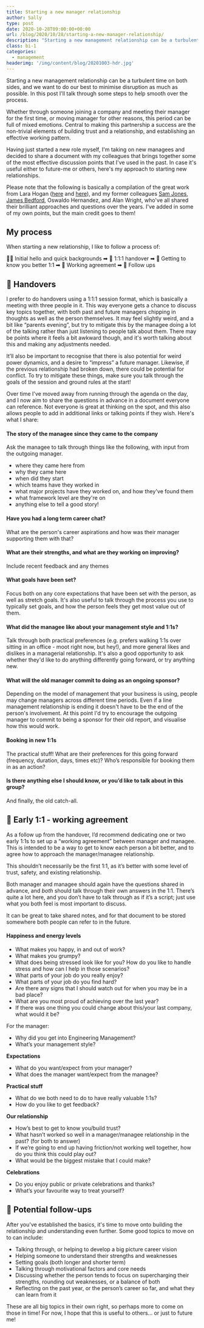 ```yaml
---
title: Starting a new manager relationship
author: Sally
type: post
date: 2020-10-28T09:00:00+00:00
url: /blog/2020/10/28/starting-a-new-manager-relationship/
description: "Starting a new management relationship can be a turbulent time on both sides, and we want to do our best to minimise disruption as much as possible. In this post I'll talk through some steps to help smooth over the process."
class: bi-1
categories:
  - management
headerimg: '/img/content/blog/20201003-hdr.jpg'
---
```


<p class="lede">Starting a new management relationship can be a turbulent time on both sides, and we want to do our best to minimise disruption as much as possible. In this post I'll talk through some steps to help smooth over the process.</p>

Whether through someone joining a company and meeting their manager for the first time, or moving manager for other reasons, this period can be full of mixed emotions. Central to making this partnership a success are the non-trivial elements of building trust and a relationship, and establishing an effective working pattern. 

Having just started a new role myself, I'm taking on new managees and decided to share a document with my colleagues that brings together some of the most effective discussion points that I've used in the past. In case it's useful either to future-me or others, here's my approach to starting new relationships.

Please note that the following is basically a compilation of the great work from Lara Hogan ([here](https://larahogan.me/blog/first-one-on-one-questions/) and [here](https://larahogan.me/blog/manager-handoffs/)), and my former colleagues [Sam Jones](https://adventuresinengineeringmanagement.wordpress.com/2020/04/28/starting-a-new-working-relationship-on-the-right-footing/), [James Bedford](https://www.jame.es/), Oswaldo Hernandez, and Alan Wright, who've all shared their brilliant approaches and questions over the years. I've added in some of my own points, but the main credit goes to them!

## My process
When starting a new relationship, I like to follow a process of:

👋🏻 Initial hello and quick backgrounds ➡
🤝 1:1:1 handover ➡
🍵 Getting to know you better 1:1  ➡ 
📜 Working agreement  ➡ 
🚀 Follow ups

## 🤝 Handovers
I prefer to do handovers using a 1:1:1 session format, which is basically a meeting with three people in it. This way everyone gets a chance to discuss key topics together, with both past and future managers chipping in thoughts as well as the person themselves. It may feel slightly weird, and a bit like “parents evening”, but try to mitigate this by the managee doing a lot of the talking rather than just listening to people talk about them. There may be points where it feels a bit awkward though, and it's worth talking about this and making any adjustments needed.

It’ll also be important to recognise that there is also potential for weird power dynamics, and a desire to “impress” a future manager. Likewise, if the previous relationship had broken down, there could be potential for conflict. To try to mitigate these things, make sure you talk through the goals of the session and ground rules at the start!

Over time I've moved away from running through the agenda on the day, and I now aim to share the questions in advance in a document everyone can reference. Not everyone is great at thinking on the spot, and this also allows people to add in additional links or talking points if they wish. Here's what I share:

#### The story of the managee since they came to the company
Ask the managee to talk through things like the following, with input from the outgoing manager.

* where they came here from
* why they came here
* when did they start
* which teams have they worked in
* what major projects have they worked on, and how they've found them
* what framework level are they're on
* anything else to tell a good story!


#### Have you had a long term career chat?
What are the person's career aspirations and how was their manager supporting them with that?

#### What are their strengths, and what are they working on improving?
Include recent feedback and any themes

#### What goals have been set?
Focus both on any core expectations that have been set with the person, as well as stretch goals. It's also useful to talk through the process you use to typically set goals, and how the person feels they get most value out of them.

#### What did the managee like about your management style and 1:1s?
Talk through both practical preferences (e.g. prefers walking 1:1s over sitting in an office - moot right now, but hey!), and more general likes and dislikes in a managerial relationship. It's also a good opportunity to ask whether they'd like to do anything differently going forward, or try anything new.

#### What will the old manager commit to doing as an ongoing sponsor?
Depending on the model of management that your business is using, people may change managers across different time periods. Even if a line management relationship is ending it doesn't have to be the end of the person's involvement. At this point I'd try to encourage the outgoing manager to commit to being a sponsor for their old report, and visualise how this would work.

#### Booking in new 1:1s
The practical stuff! What are their preferences for this going forward (frequency, duration, days, times etc)? Who’s responsible for booking them in as an action?

#### Is there anything else I should know, or you’d like to talk about in this group?
And finally, the old catch-all.


## 📜 Early 1:1 - working agreement
As a follow up from the handover, I’d recommend dedicating one or two early 1:1s to set up a “working agreement” between manager and managee. This is intended to be a way to get to know each person a bit better, and to agree how to approach the manager/managee relationship.

This shouldn’t necessarily be the first 1:1, as it’s better with some level of trust, safety, and existing relationship.

Both manager and managee should again have the questions shared in advance, and _both_ should talk through their own answers in the 1:1. There’s quite a lot here, and you don’t have to talk through as if it’s a script; just use what you both feel is most important to discuss.

It can be great to take shared notes, and for that document to be stored somewhere both people can refer to in the future.

#### Happiness and energy levels

* What makes you happy, in and out of work?
* What makes you grumpy?
* What does being stressed look like for you? How do you like to handle stress and how can I help in those scenarios?
* What parts of your job do you really enjoy?
* What parts of your job do you find hard?
* Are there any signs that I should watch out for when you may be in a bad place?
* What are you most proud of achieving over the last year?
* If there was one thing you could change about this/your last company, what would it be?

For the manager:
* Why did you get into Engineering Management?
* What’s your management style?


**Expectations**
* What do you want/expect from your manager?
* What does the manager want/expect from the managee?

**Practical stuff**
* What do we both need to do to have really valuable 1:1s?
* How do you like to get feedback?

**Our relationship**
* How’s best to get to know you/build trust?
* What hasn’t worked so well in a manager/managee relationship in the past? (for both to answer)
* If we’re going to end up having friction/not working well together, how do you think this could play out?
* What would be the biggest mistake that I could make? 

**Celebrations**
* Do you enjoy public or private celebrations and thanks?
* What’s your favourite way to treat yourself?

## 🚀 Potential follow-ups
After you've established the basics, it's time to move onto building the relationship and understanding even further. Some good topics to move on to can include:

* Talking through, or helping to develop a big picture career vision
* Helping someone to understand their strengths and weaknesses
* Setting goals (both longer and shorter term)
* Talking through motivational factors and core needs
* Discussing whether the person tends to focus on supercharging their strengths, rounding out weaknesses, or a balance of both
* Reflecting on the past year, or the person’s career so far, and what they can learn from it

These are all big topics in their own right, so perhaps more to come on those in time! For now, I hope that this is useful to others... or just to future me!